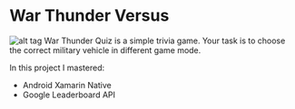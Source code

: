 # War Thunder Versus
![alt tag](http://i.piccy.info/i9/02a9ac4b49d0c616183851506790d588/1589575070/140801/1377604/33333.jpg "Main screenshot")
War Thunder Quiz is a simple trivia game. Your task is to choose the correct military vehicle in different game mode.

In this project I mastered:
- Android Xamarin Native
- Google Leaderboard API
